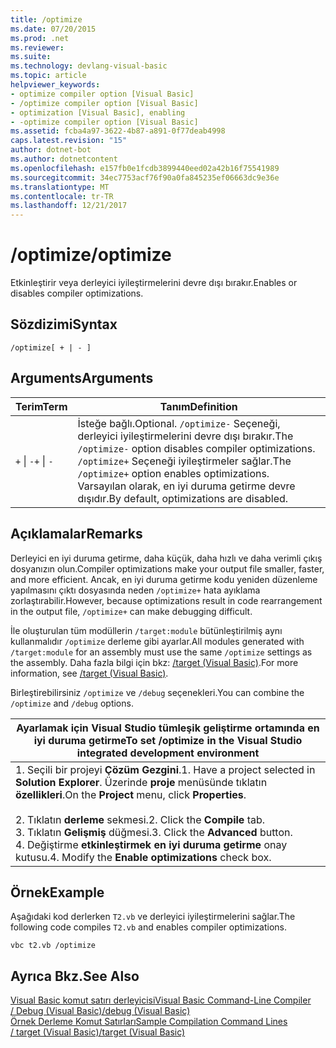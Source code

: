 ```yaml
---
title: /optimize
ms.date: 07/20/2015
ms.prod: .net
ms.reviewer: 
ms.suite: 
ms.technology: devlang-visual-basic
ms.topic: article
helpviewer_keywords:
- optimize compiler option [Visual Basic]
- /optimize compiler option [Visual Basic]
- optimization [Visual Basic], enabling
- -optimize compiler option [Visual Basic]
ms.assetid: fcba4a97-3622-4b87-a891-0f77deab4998
caps.latest.revision: "15"
author: dotnet-bot
ms.author: dotnetcontent
ms.openlocfilehash: e157fb0e1fcdb3899440eed02a42b16f75541989
ms.sourcegitcommit: 34ec7753acf76f90a0fa845235ef06663dc9e36e
ms.translationtype: MT
ms.contentlocale: tr-TR
ms.lasthandoff: 12/21/2017
---
```

# <a name="optimize"></a><span data-ttu-id="3c182-102">/optimize</span><span class="sxs-lookup"><span data-stu-id="3c182-102">/optimize</span></span>
<span data-ttu-id="3c182-103">Etkinleştirir veya derleyici iyileştirmelerini devre dışı bırakır.</span><span class="sxs-lookup"><span data-stu-id="3c182-103">Enables or disables compiler optimizations.</span></span>  
  
## <a name="syntax"></a><span data-ttu-id="3c182-104">Sözdizimi</span><span class="sxs-lookup"><span data-stu-id="3c182-104">Syntax</span></span>  
  
```  
/optimize[ + | - ]  
```  
  
## <a name="arguments"></a><span data-ttu-id="3c182-105">Arguments</span><span class="sxs-lookup"><span data-stu-id="3c182-105">Arguments</span></span>  
  
|<span data-ttu-id="3c182-106">Terim</span><span class="sxs-lookup"><span data-stu-id="3c182-106">Term</span></span>|<span data-ttu-id="3c182-107">Tanım</span><span class="sxs-lookup"><span data-stu-id="3c182-107">Definition</span></span>|  
|---|---|  
|<span data-ttu-id="3c182-108">`+` &#124; `-`</span><span class="sxs-lookup"><span data-stu-id="3c182-108">`+` &#124; `-`</span></span>|<span data-ttu-id="3c182-109">İsteğe bağlı.</span><span class="sxs-lookup"><span data-stu-id="3c182-109">Optional.</span></span> <span data-ttu-id="3c182-110">`/optimize-` Seçeneği, derleyici iyileştirmelerini devre dışı bırakır.</span><span class="sxs-lookup"><span data-stu-id="3c182-110">The `/optimize-` option disables compiler optimizations.</span></span> <span data-ttu-id="3c182-111">`/optimize+` Seçeneği iyileştirmeler sağlar.</span><span class="sxs-lookup"><span data-stu-id="3c182-111">The `/optimize+` option enables optimizations.</span></span> <span data-ttu-id="3c182-112">Varsayılan olarak, en iyi duruma getirme devre dışıdır.</span><span class="sxs-lookup"><span data-stu-id="3c182-112">By default, optimizations are disabled.</span></span>|  
  
## <a name="remarks"></a><span data-ttu-id="3c182-113">Açıklamalar</span><span class="sxs-lookup"><span data-stu-id="3c182-113">Remarks</span></span>  
 <span data-ttu-id="3c182-114">Derleyici en iyi duruma getirme, daha küçük, daha hızlı ve daha verimli çıkış dosyanızın olun.</span><span class="sxs-lookup"><span data-stu-id="3c182-114">Compiler optimizations make your output file smaller, faster, and more efficient.</span></span> <span data-ttu-id="3c182-115">Ancak, en iyi duruma getirme kodu yeniden düzenleme yapılmasını çıktı dosyasında neden `/optimize+` hata ayıklama zorlaştırabilir.</span><span class="sxs-lookup"><span data-stu-id="3c182-115">However, because optimizations result in code rearrangement in the output file, `/optimize+` can make debugging difficult.</span></span>  
  
 <span data-ttu-id="3c182-116">İle oluşturulan tüm modüllerin `/target:module` bütünleştirilmiş aynı kullanmalıdır `/optimize` derleme gibi ayarlar.</span><span class="sxs-lookup"><span data-stu-id="3c182-116">All modules generated with `/target:module` for an assembly must use the same `/optimize` settings as the assembly.</span></span> <span data-ttu-id="3c182-117">Daha fazla bilgi için bkz: [/target (Visual Basic)](../../../visual-basic/reference/command-line-compiler/target.md).</span><span class="sxs-lookup"><span data-stu-id="3c182-117">For more information, see [/target (Visual Basic)](../../../visual-basic/reference/command-line-compiler/target.md).</span></span>  
  
 <span data-ttu-id="3c182-118">Birleştirebilirsiniz `/optimize` ve `/debug` seçenekleri.</span><span class="sxs-lookup"><span data-stu-id="3c182-118">You can combine the `/optimize` and `/debug` options.</span></span>  
  
|<span data-ttu-id="3c182-119">Ayarlamak için Visual Studio tümleşik geliştirme ortamında en iyi duruma getirme</span><span class="sxs-lookup"><span data-stu-id="3c182-119">To set /optimize in the Visual Studio integrated development environment</span></span>|  
|---|  
|<span data-ttu-id="3c182-120">1.  Seçili bir projeyi **Çözüm Gezgini**.</span><span class="sxs-lookup"><span data-stu-id="3c182-120">1.  Have a project selected in **Solution Explorer**.</span></span> <span data-ttu-id="3c182-121">Üzerinde **proje** menüsünde tıklatın **özellikleri**.</span><span class="sxs-lookup"><span data-stu-id="3c182-121">On the **Project** menu, click **Properties**.</span></span><br />     <br /><span data-ttu-id="3c182-122">2.  Tıklatın **derleme** sekmesi.</span><span class="sxs-lookup"><span data-stu-id="3c182-122">2.  Click the **Compile** tab.</span></span><br /><span data-ttu-id="3c182-123">3.  Tıklatın **Gelişmiş** düğmesi.</span><span class="sxs-lookup"><span data-stu-id="3c182-123">3.  Click the **Advanced** button.</span></span><br /><span data-ttu-id="3c182-124">4.  Değiştirme **etkinleştirmek en iyi duruma getirme** onay kutusu.</span><span class="sxs-lookup"><span data-stu-id="3c182-124">4.  Modify the **Enable optimizations** check box.</span></span>|  
  
## <a name="example"></a><span data-ttu-id="3c182-125">Örnek</span><span class="sxs-lookup"><span data-stu-id="3c182-125">Example</span></span>  
 <span data-ttu-id="3c182-126">Aşağıdaki kod derlerken `T2.vb` ve derleyici iyileştirmelerini sağlar.</span><span class="sxs-lookup"><span data-stu-id="3c182-126">The following code compiles `T2.vb` and enables compiler optimizations.</span></span>  
  
```  
vbc t2.vb /optimize  
```  
  
## <a name="see-also"></a><span data-ttu-id="3c182-127">Ayrıca Bkz.</span><span class="sxs-lookup"><span data-stu-id="3c182-127">See Also</span></span>  
 [<span data-ttu-id="3c182-128">Visual Basic komut satırı derleyicisi</span><span class="sxs-lookup"><span data-stu-id="3c182-128">Visual Basic Command-Line Compiler</span></span>](../../../visual-basic/reference/command-line-compiler/index.md)  
 [<span data-ttu-id="3c182-129">/ Debug (Visual Basic)</span><span class="sxs-lookup"><span data-stu-id="3c182-129">/debug (Visual Basic)</span></span>](../../../visual-basic/reference/command-line-compiler/debug.md)  
 [<span data-ttu-id="3c182-130">Örnek Derleme Komut Satırları</span><span class="sxs-lookup"><span data-stu-id="3c182-130">Sample Compilation Command Lines</span></span>](../../../visual-basic/reference/command-line-compiler/sample-compilation-command-lines.md)  
 [<span data-ttu-id="3c182-131">/ target (Visual Basic)</span><span class="sxs-lookup"><span data-stu-id="3c182-131">/target (Visual Basic)</span></span>](../../../visual-basic/reference/command-line-compiler/target.md)
